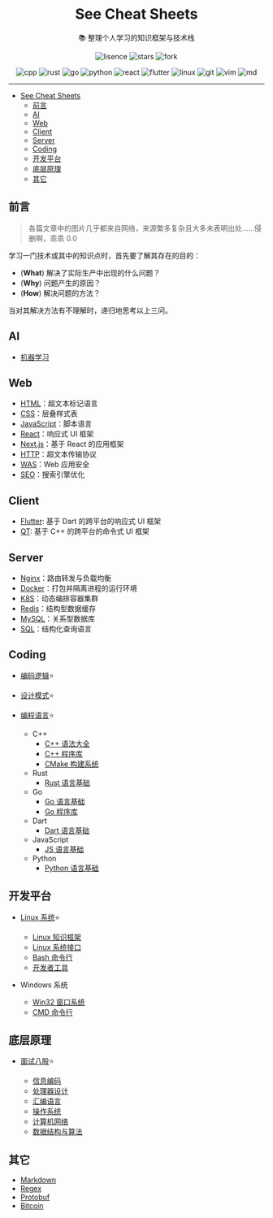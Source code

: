<div align="center">

# See Cheat Sheets

:books: 整理个人学习的知识框架与技术栈

![lisence](https://img.shields.io/github/license/mrbeardad/SeeCheatSheets?style=for-the-badge&color=brightgreen)
![stars](https://img.shields.io/github/stars/mrbeardad/SeeCheatSheets?style=for-the-badge&color=yellow)
![fork](https://img.shields.io/github/forks/mrbeardad/SeeCheatSheets?style=for-the-badge)

![cpp](https://skillicons.dev/icons?i=cpp)
![rust](https://skillicons.dev/icons?i=rust)
![go](https://skillicons.dev/icons?i=go)
![python](https://skillicons.dev/icons?i=python)
![react](https://skillicons.dev/icons?i=react)
![flutter](https://skillicons.dev/icons?i=flutter)
![linux](https://skillicons.dev/icons?i=linux)
![git](https://skillicons.dev/icons?i=git)
![vim](https://skillicons.dev/icons?i=vim)
![md](https://skillicons.dev/icons?i=md)

</div>

---

- [See Cheat Sheets](#see-cheat-sheets)
  - [前言](#前言)
  - [AI](#ai)
  - [Web](#web)
  - [Client](#client)
  - [Server](#server)
  - [Coding](#coding)
  - [开发平台](#开发平台)
  - [底层原理](#底层原理)
  - [其它](#其它)

## 前言

> 各篇文章中的图片几乎都来自网络，来源繁多复杂且大多未表明出处……侵删啊，乖乖 0.0

学习一门技术或其中的知识点时，首先要了解其存在的目的：

- (**What**) 解决了实际生产中出现的什么问题？
- (**Why**) 问题产生的原因？
- (**How**) 解决问题的方法？

当对其解决方法有不理解时，递归地思考以上三问。

## AI

- [机器学习](ml.md)

## Web

- [HTML](html.md)：超文本标记语言
- [CSS](css.md)：层叠样式表
- [JavaScript](js.md)：脚本语言
- [React](react.md)：响应式 UI 框架
- [Next.js](nextjs.md)：基于 React 的应用框架
- [HTTP](http.md)：超文本传输协议
- [WAS](was.md)：Web 应用安全
- [SEO](seo.md)：搜索引擎优化

## Client

- [Flutter](flutter.md): 基于 Dart 的跨平台的响应式 UI 框架
- [QT](qt.md): 基于 C++ 的跨平台的命令式 UI 框架

## Server

- [Nginx](nginx.md)：路由转发与负载均衡
- [Docker](docker.md)：打包并隔离进程的运行环境
- [K8S](k8s.md)：动态编排容器集群
- [Redis](redis.md)：结构型数据缓存
- [MySQL](mysql.md)：关系型数据库
- [SQL](sql.md)：结构化查询语言

## Coding

- [编码逻辑](coding.md):star:
- [设计模式](dspt.md):star:
- [编程语言](langsum.md):star:

  - C++
    - [C++ 语法大全](cpp.md)
    - [C++ 程序库](cpplib.md)
    - [CMake 构建系统](cmake.md)
  - Rust
    - [Rust 语言基础](rust.md)
  - Go
    - [Go 语言基础](go.md)
    - [Go 程序库](golib.md)
  - Dart
    - [Dart 语言基础](dart.md)
  - JavaScript
    - [JS 语言基础](js.md)
  - Python
    - [Python 语言基础](py.md)

## 开发平台

- [Linux 系统](linuxsum.md):star:

  - [Linux 知识框架](linux.md)
  - [Linux 系统接口](linuxapi.md)
  - [Bash 命令行](bash.md)
  - [开发者工具](devtool.md)

- Windows 系统
  - [Win32 窗口系统](win32.md)
  - [CMD 命令行](cmd.md)

## 底层原理

- [面试八股](interview.md):star:

  - [信息编码](code.md)
  - [处理器设计](cpu.md)
  - [汇编语言](asm.md)
  - [操作系统](os.md)
  - [计算机网络](network.md)
  - [数据结构与算法](dsaa.md)

## 其它

- [Markdown](markdown.md)
- [Regex](regex.md)
- [Protobuf](protobuf.md)
- [Bitcoin](bitcoin.md)
